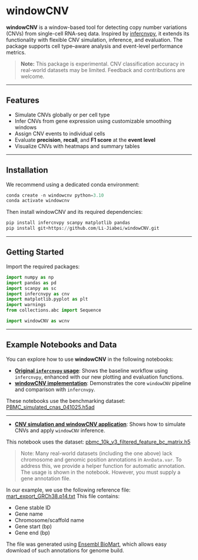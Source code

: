 # **windowCNV**

**windowCNV** is a window-based tool for detecting copy number variations (CNVs) from single-cell RNA-seq data. Inspired by [infercnvpy](https://github.com/icbi-lab/infercnvpy), it extends its functionality with flexible CNV simulation, inference, and evaluation. The package supports cell type–aware analysis and event-level performance metrics.

> **Note:** This package is experimental. CNV classification accuracy in real-world datasets may be limited. Feedback and contributions are welcome.

---

## Features

- Simulate CNVs globally or per cell type
- Infer CNVs from gene expression using customizable smoothing windows
- Assign CNV events to individual cells
- Evaluate **precision**, **recall**, and **F1 score** at the **event level**
- Visualize CNVs with heatmaps and summary tables

---

## Installation

We recommend using a dedicated conda environment:

```python
conda create -n windowcnv python=3.10
conda activate windowcnv
```

Then install windowCNV and its required dependencies:

```python
pip install infercnvpy scanpy matplotlib pandas
pip install git+https://github.com/Li-Jiabei/windowCNV.git
```

---

## Getting Started

Import the required packages:

```python
import numpy as np
import pandas as pd
import scanpy as sc
import infercnvpy as cnv
import matplotlib.pyplot as plt
import warnings
from collections.abc import Sequence

import windowCNV as wcnv
```
---

## Example Notebooks and Data

You can explore how to use **windowCNV** in the following notebooks:

* [**Original `infercnvpy` usage**](https://github.com/Li-Jiabei/windowCNV/blob/main/windowCNV/tests/Task%202A%20original%20infercnvpy.ipynb): Shows the baseline workflow using `infercnvpy`, enhanced with our new plotting and evaluation functions.
* [**windowCNV implementation**](https://github.com/Li-Jiabei/windowCNV/blob/main/windowCNV/tests/Task%202A%20WindowCNV.ipynb): Demonstrates the core `windowCNV` pipeline and comparison with `infercnvpy`.

These notebooks use the benchmarking dataset:
[PBMC\_simulated\_cnas\_041025.h5ad](https://jhu.instructure.com/files/13967706/download?download_frd=1)

---

* [**CNV simulation and windowCNV application**](https://github.com/Li-Jiabei/windowCNV/blob/main/windowCNV/tests/Task%202B.ipynb): Shows how to simulate CNVs and apply `windowCNV` inference.

This notebook uses the dataset:
[pbmc\_10k\_v3\_filtered\_feature\_bc\_matrix.h5](https://cf.10xgenomics.com/samples/cell-exp/3.0.0/pbmc_10k_v3/pbmc_10k_v3_filtered_feature_bc_matrix.h5)

> Note: Many real-world datasets (including the one above) lack chromosome and genomic position annotations in `AnnData.var`.
> To address this, we provide a helper function for automatic annotation. The usage is shown in the notebook. However, you must supply a gene annotation file.

In our example, we use the following reference file:
[mart\_export\_GRCh38.p14.txt](https://github.com/Li-Jiabei/windowCNV/blob/main/windowCNV/tests/data/mart_export_GRCh38.p14.txt)
This file contains:

* Gene stable ID
* Gene name
* Chromosome/scaffold name
* Gene start (bp)
* Gene end (bp)

The file was generated using [Ensembl BioMart](https://www.ensembl.org/biomart/martview/), which allows easy download of such annotations for genome build.
